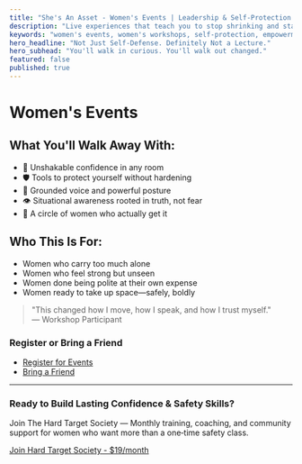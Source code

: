 ```yaml
---
title: "She's An Asset - Women's Events | Leadership & Self-Protection Training"
description: "Live experiences that teach you to stop shrinking and start standing tall. Hands-on trainings that blend self-protection, intuition, mindset, and resilience."
keywords: "women's events, women's workshops, self-protection, empowerment, safety training, women's leadership"
hero_headline: "Not Just Self-Defense. Definitely Not a Lecture."
hero_subhead: "You'll walk in curious. You'll walk out changed."
featured: false
published: true
---
```


# Women's Events

## What You'll Walk Away With:

- 💪 Unshakable confidence in any room
- 🛡️ Tools to protect yourself without hardening
- 🎤 Grounded voice and powerful posture
- 👁️ Situational awareness rooted in truth, not fear
- 👥 A circle of women who actually get it

## Who This Is For:

- Women who carry too much alone
- Women who feel strong but unseen
- Women done being polite at their own expense
- Women ready to take up space—safely, boldly

> "This changed how I move, how I speak, and how I trust myself."  
> — Workshop Participant

### Register or Bring a Friend

- [Register for Events](mailto:support@shesanasset.com?subject=Women's%20Events%20Registration)
- [Bring a Friend](mailto:support@shesanasset.com?subject=Event%20Registration)

---

### Ready to Build Lasting Confidence & Safety Skills?

Join The Hard Target Society — Monthly training, coaching, and community support for women who want more than a one‑time safety class.

[Join Hard Target Society - $19/month](hard-target-society.html)
